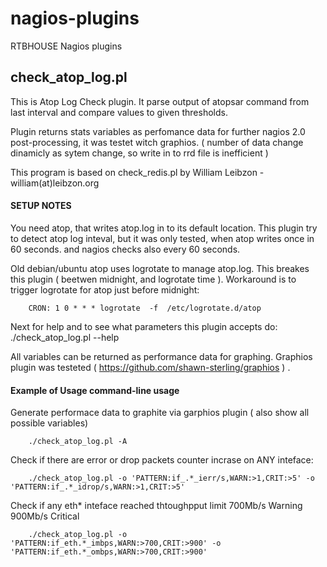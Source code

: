 nagios-plugins
==============

RTBHOUSE Nagios plugins



check_atop_log.pl
-----------------

This is Atop Log Check plugin. It parse output of atopsar command from last 
interval and compare values to given thresholds.   

Plugin returns stats variables as perfomance data for further nagios 2.0
post-processing, it was testet witch graphios. ( number of data change dinamicly
as sytem change, so write in to rrd file is inefficient  )

This program is based on check_redis.pl by William Leibzon - william(at)leibzon.org



####  SETUP NOTES ####

You need atop, that writes atop.log in to its default location. This plugin try to 
detect atop log inteval, but it was only tested, when atop writes once in 60 seconds.
and nagios checks also every 60 seconds.

Old debian/ubuntu atop uses logrotate to manage atop.log. This breakes this
plugin ( beetwen midnight, and logrotate time ).  Workaround is to trigger 
logrotate for atop just before midnight:

        CRON: 1 0 * * * logrotate  -f  /etc/logrotate.d/atop

Next for help and to see what parameters this plugin accepts do:
        ./check_atop_log.pl --help

 All variables can be returned as performance data for graphing. Graphios plugin
 was testeted ( https://github.com/shawn-sterling/graphios ) .

#### Example of Usage command-line usage ####

Generate performace data to graphite via garphios plugin ( also show all possible variables) 

        ./check_atop_log.pl -A   

Check if there are error or drop packets counter incrase on ANY inteface:

        ./check_atop_log.pl -o 'PATTERN:if_.*_ierr/s,WARN:>1,CRIT:>5' -o 'PATTERN:if_.*_idrop/s,WARN:>1,CRIT:>5' 

Check if any eth* inteface reached thtoughpput limit 700Mb/s Warning 900Mb/s Critical

        ./check_atop_log.pl -o 'PATTERN:if_eth.*_imbps,WARN:>700,CRIT:>900' -o 'PATTERN:if_eth.*_ombps,WARN:>700,CRIT:>900' 


